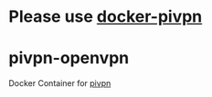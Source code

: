 # Please use <a href="https://github.com/Archef2000/docker-pivpn">docker-pivpn</a>
# pivpn-openvpn
Docker Container for <a href="https://github.com/pivpn/pivpn">pivpn</a>
